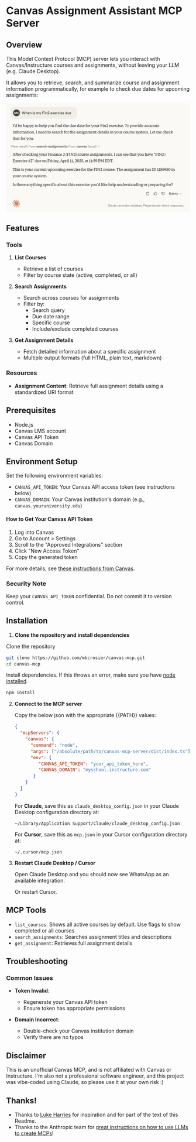 # Canvas Assignment Assistant MCP Server

## Overview

This Model Context Protocol (MCP) server lets you interact with Canvas/Instructure courses and assignments, without leaving your LLM (e.g. Claude Desktop).

It allows you to retrieve, search, and summarize course and assignment information programmatically, for example to check due dates for upcoming assignments:

![Due Dates](images/due-dates.png)


## Features

### Tools

1. **List Courses**
   - Retrieve a list of courses
   - Filter by course state (active, completed, or all)

2. **Search Assignments**
   - Search across courses for assignments
   - Filter by:
     - Search query
     - Due date range
     - Specific course
     - Include/exclude completed courses

3. **Get Assignment Details**
   - Fetch detailed information about a specific assignment
   - Multiple output formats (full HTML, plain text, markdown)

### Resources

- **Assignment Content**: Retrieve full assignment details using a standardized URI format

## Prerequisites

- Node.js
- Canvas LMS account
- Canvas API Token
- Canvas Domain

## Environment Setup

Set the following environment variables:

- `CANVAS_API_TOKEN`: Your Canvas API access token (see instructions below)
- `CANVAS_DOMAIN`: Your Canvas institution's domain (e.g., `canvas.youruniversity.edu`)

#### How to Get Your Canvas API Token

1. Log into Canvas
2. Go to Account > Settings
3. Scroll to the "Approved Integrations" section
4. Click "New Access Token"
5. Copy the generated token

For more details, see [these instructions from Canvas](https://community.canvaslms.com/t5/Canvas-Basics-Guide/How-do-I-manage-API-access-tokens-in-my-user-account/ta-p/615312).

### Security Note

Keep your `CANVAS_API_TOKEN` confidential. Do not commit it to version control.

## Installation

1.  **Clone the repository and install dependencies**

  Clone the repository
 
   ```bash
   git clone https://github.com/mbcrosier/canvas-mcp.git
   cd canvas-mcp
   ```

   Install dependencies. If this throws an error, make sure you have [node installed](https://nodejs.org/en).

   ```bash
   npm install
   ```

2. **Connect to the MCP server**

   Copy the below json with the appropriate {{PATH}} values:

   ```json
   {
     "mcpServers": {
       "canvas": {
         "command": "node", 
         "args": ["/absolute/path/to/canvas-mcp-server/dist/index.ts"], // cd into the repo, run `pwd` and enter the output here
         "env": {
            "CANVAS_API_TOKEN": "your_api_token_here",
            "CANVAS_DOMAIN": "myschool.instructure.com"
          }
       }
     }
   }
   ```

   For **Claude**, save this as `claude_desktop_config.json` in your Claude Desktop configuration directory at:

   ```
   ~/Library/Application Support/Claude/claude_desktop_config.json
   ```

   For **Cursor**, save this as `mcp.json` in your Cursor configuration directory at:

   ```
   ~/.cursor/mcp.json
   ```

3. **Restart Claude Desktop / Cursor**

   Open Claude Desktop and you should now see WhatsApp as an available integration.

   Or restart Cursor.


## MCP Tools
- `list_courses`: Shows all active courses by default. Use flags to show completed or all courses
- `search_assignments`: Searches assignment titles and descriptions
- `get_assignment`: Retrieves full assignment details

## Troubleshooting

### Common Issues

- **Token Invalid**: 
  - Regenerate your Canvas API token
  - Ensure token has appropriate permissions

- **Domain Incorrect**:
  - Double-check your Canvas institution domain
  - Verify there are no typos

## Disclaimer

This is an unofficial Canvas MCP, and is not affiliated with Canvas or Instructure. I'm also not a professional software engineer, and this project was vibe-coded using Claude, so please use it at your own risk :)

## Thanks!

- Thanks to [Luke Harries](https://github.com/lharries) for inspiration and for part of the text of this Readme.
- Thanks to the Anthropic team for [great instructions on how to use LLMs to create MCPs](https://modelcontextprotocol.io/tutorials/building-mcp-with-llms)!
